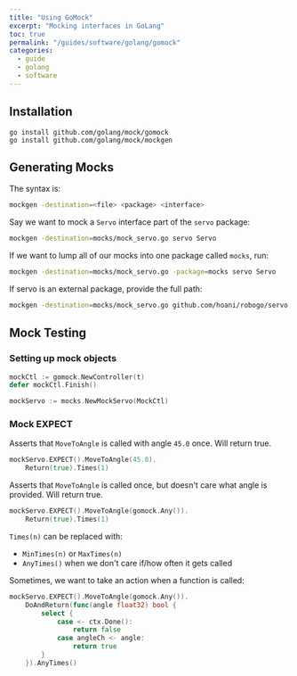 ```yaml
---
title: "Using GoMock"
excerpt: "Mocking interfaces in GoLang"
toc: true
permalink: "/guides/software/golang/gomock"
categories:
  - guide
  - golang
  - software
---
```


## Installation

```
go install github.com/golang/mock/gomock
go install github.com/golang/mock/mockgen
```

## Generating Mocks

The syntax is:

```sh
mockgen -destination=<file> <package> <interface>
```

Say we want to mock a `Servo` interface part of the `servo` package:

```sh
mockgen -destination=mocks/mock_servo.go servo Servo
```

If we want to lump all of our mocks into one package called `mocks`, run:

```sh
mockgen -destination=mocks/mock_servo.go -package=mocks servo Servo
```

If servo is an external package, provide the full path:
```sh
mockgen -destination=mocks/mock_servo.go github.com/hoani/robogo/servo Servo
```

## Mock Testing

### Setting up mock objects

```go
mockCtl := gomock.NewController(t)
defer mockCtl.Finish()

mockServo := mocks.NewMockServo(MockCtl)
```

### Mock EXPECT

Asserts that `MoveToAngle` is called with angle `45.0` once. Will return true.
```go
mockServo.EXPECT().MoveToAngle(45.0).
	Return(true).Times(1)
```

Asserts that `MoveToAngle` is called once, but doesn't care what angle is provided. Will return true.
```go
mockServo.EXPECT().MoveToAngle(gomock.Any()).
	Return(true).Times(1)
```

`Times(n)` can be replaced with:
* `MinTimes(n)` or `MaxTimes(n)`
* `AnyTimes()` when we don't care if/how often it gets called

Sometimes, we want to take an action when a function is called:

```go
mockServo.EXPECT().MoveToAngle(gomock.Any()).
	DoAndReturn(func(angle float32) bool {
		select {
			case <- ctx.Done():
				return false
			case angleCh <- angle:
				return true
		}	
	}).AnyTimes()
```

